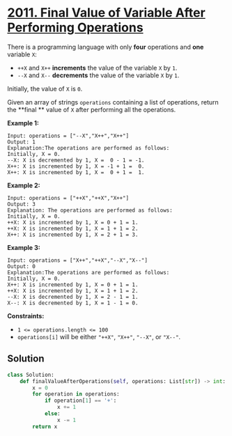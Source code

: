 # [2011. Final Value of Variable After Performing Operations](https://leetcode.com/problems/final-value-of-variable-after-performing-operations/description/?envType=daily-question&envId=2025-10-18)

There is a programming language with only **four**  operations and **one**  variable <code>X</code>:

- <code>++X</code> and <code>X++</code> **increments**  the value of the variable <code>X</code> by <code>1</code>.
- <code>--X</code> and <code>X--</code> **decrements**  the value of the variable <code>X</code> by <code>1</code>.

Initially, the value of <code>X</code> is <code>0</code>.

Given an array of strings <code>operations</code> containing a list of operations, return the **final ** value of <code>X</code> after performing all the operations.

**Example 1:** 

```
Input: operations = ["--X","X++","X++"]
Output: 1
Explanation:The operations are performed as follows:
Initially, X = 0.
--X: X is decremented by 1, X =  0 - 1 = -1.
X++: X is incremented by 1, X = -1 + 1 =  0.
X++: X is incremented by 1, X =  0 + 1 =  1.
```

**Example 2:** 

```
Input: operations = ["++X","++X","X++"]
Output: 3
Explanation: The operations are performed as follows:
Initially, X = 0.
++X: X is incremented by 1, X = 0 + 1 = 1.
++X: X is incremented by 1, X = 1 + 1 = 2.
X++: X is incremented by 1, X = 2 + 1 = 3.
```

**Example 3:** 

```
Input: operations = ["X++","++X","--X","X--"]
Output: 0
Explanation:The operations are performed as follows:
Initially, X = 0.
X++: X is incremented by 1, X = 0 + 1 = 1.
++X: X is incremented by 1, X = 1 + 1 = 2.
--X: X is decremented by 1, X = 2 - 1 = 1.
X--: X is decremented by 1, X = 1 - 1 = 0.
```

**Constraints:** 

- <code>1 <= operations.length <= 100</code>
- <code>operations[i]</code> will be either <code>"++X"</code>, <code>"X++"</code>, <code>"--X"</code>, or <code>"X--"</code>.

## Solution

```python
class Solution:
    def finalValueAfterOperations(self, operations: List[str]) -> int:
        x = 0
        for operation in operations:
            if operation[1] == '+':
                x += 1
            else:
                x -= 1
        return x
```